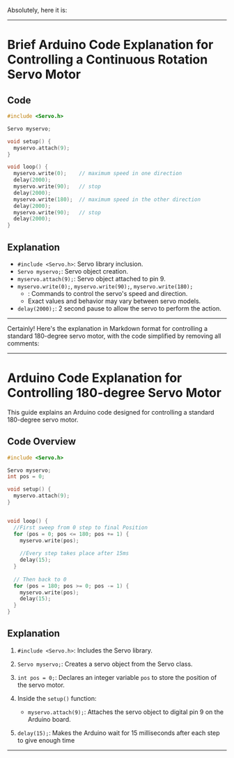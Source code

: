 Absolutely, here it is:

---

# Brief Arduino Code Explanation for Controlling a Continuous Rotation Servo Motor

## Code

```cpp
#include <Servo.h>

Servo myservo;

void setup() {
  myservo.attach(9);
}

void loop() {
  myservo.write(0);    // maximum speed in one direction
  delay(2000);
  myservo.write(90);   // stop
  delay(2000);
  myservo.write(180);  // maximum speed in the other direction
  delay(2000);
  myservo.write(90);   // stop
  delay(2000);
}
```

## Explanation

- `#include <Servo.h>`: Servo library inclusion.
- `Servo myservo;`: Servo object creation.
- `myservo.attach(9);`: Servo object attached to pin 9.
- `myservo.write(0);`, `myservo.write(90);`, `myservo.write(180);`
   - :  Commands to control the servo's speed and direction. 
   - Exact values and behavior may vary between servo models.
- `delay(2000);`: 2 second pause to allow the servo to perform the action.

---


Certainly! Here's the explanation in Markdown format for controlling a standard 180-degree servo motor, with the code simplified by removing all comments:

---

# Arduino Code Explanation for Controlling 180-degree Servo Motor

This guide explains an Arduino code designed for controlling a standard 180-degree servo motor.

## Code Overview

```cpp
#include <Servo.h>

Servo myservo;
int pos = 0;

void setup() {
  myservo.attach(9);
}


void loop() {
  //First sweep from 0 step to final Position
  for (pos = 0; pos <= 180; pos += 1) {
    myservo.write(pos);
    
    //Every step takes place after 15ms
    delay(15);
  }
  
  // Then back to 0
  for (pos = 180; pos >= 0; pos -= 1) {
    myservo.write(pos);
    delay(15);
  }
}
```

## Explanation

1. `#include <Servo.h>`: Includes the Servo library.

2. `Servo myservo;`: Creates a servo object from the Servo class.

3. `int pos = 0;`: Declares an integer variable `pos` to store the position of the servo motor.

4. Inside the `setup()` function:
    - `myservo.attach(9);`: Attaches the servo object to digital pin 9 on the Arduino board.

6. `delay(15);`: Makes the Arduino wait for 15 milliseconds after each step to give enough time
---
